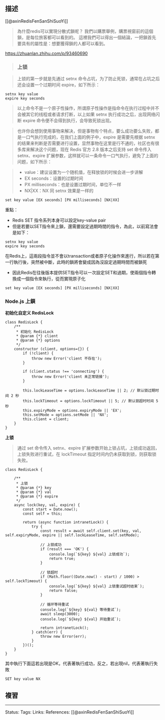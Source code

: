 ## 描述
[[@axinRedisFenSanShiSuoYi]]
> 為什麼redis可以實現分散式鎖呢？
> 我們以購票舉例，購票視窗前的這個鎖，是每位旅客都可以看到的。
> 這裡我們可以得出一個結論，一把鎖首先要具有的屬性是：想要獲得鎖的人都可以看到。


https://zhuanlan.zhihu.com/p/93460690

> ### **上锁**

> 上锁的第一步就是先通过 setnx 命令占坑，为了防止死锁，通常在占坑之后还会设置一个过期时间 expire，如下所示：

```text
setnx key value
expire key seconds
```

> 以上命令不是一个原子性操作，所谓原子性操作是指命令在执行过程中并不会被其它的线程或者请求打断，以上如果 setnx 执行成功之后，出现网络闪断 expire 命令便不会得到执行，会导致死锁出现。

> 也许你会想到使用事物来解决，但是事物有个特点，要么成功要么失败，都是一口气执行完成的，在我们上面的例子中，expire 是需要先根据 setnx 的结果来判断是否需要进行设置，显然事物在这里是行不通的，社区也有很多库来解决这个问题，现在 Redis 官方 2.8 版本之后支持 set 命令传入 setnx、expire 扩展参数，这样就可以一条命令一口气执行，避免了上面的问题，如下所示：

> -   value：建议设置为一个随机值，在释放锁的时候会进一步讲解
> -   EX seconds：设置的过期时间
> -   PX milliseconds：也是设置过期时间，单位不一样
> -   NX|XX：NX 同 setnx 效果是一样的

```text
set key value [EX seconds] [PX milliseconds] [NX|XX]
```

重點：
- Redis SET 指令系列本身可以設定key-value pair
- 但是若要以SET指令來上鎖，還需要設定過期時間的指令，為此，以前寫法會是如下：
```
setnx key value
expire key seconds
```
 在Redis上，這兩段指令並不會以transaction或者原子化操作來進行，所以若在第一行執行後，突然被中斷，此時的鎖將會變成因為沒設定過期時間而被鎖死
- 因此Redis在往後版本提供SET指令可以一次設定SET和過期，使兩個指令轉換成一個指令來執行，從而實現原子化
```
set key value [EX seconds] [PX milliseconds] [NX|XX]
```




### Node.js 上鎖

**初始化自定义 RedisLock**
```text
class RedisLock {
    /**
     * 初始化 RedisLock
     * @param {*} client 
     * @param {*} options 
     */
    constructor (client, options={}) {
        if (!client) {
            throw new Error('client 不存在');
        }

        if (client.status !== 'connecting') {
            throw new Error('client 未正常链接');
        }

        this.lockLeaseTime = options.lockLeaseTime || 2; // 默认锁过期时间 2 秒
        this.lockTimeout = options.lockTimeout || 5; // 默认锁超时时间 5 秒
        this.expiryMode = options.expiryMode || 'EX';
        this.setMode = options.setMode || 'NX';
        this.client = client;
    }
}
```

**上锁**
> 通过 set 命令传入 setnx、expire 扩展参数开始上锁占坑，上锁成功返回，上锁失败进行重试，在 lockTimeout 指定时间内仍未获取到锁，则获取锁失败。
```text
class RedisLock {
    
    /**
     * 上锁
     * @param {*} key 
     * @param {*} val 
     * @param {*} expire 
     */
    async lock(key, val, expire) {
        const start = Date.now();
        const self = this;

        return (async function intranetLock() {
            try {
                const result = await self.client.set(key, val, self.expiryMode, expire || self.lockLeaseTime, self.setMode);
        
                // 上锁成功
                if (result === 'OK') {
                    console.log(`${key} ${val} 上锁成功`);
                    return true;
                }

                // 锁超时
                if (Math.floor((Date.now() - start) / 1000) > self.lockTimeout) {
                    console.log(`${key} ${val} 上锁重试超时结束`);
                    return false;
                }

                // 循环等待重试
                console.log(`${key} ${val} 等待重试`);
                await sleep(3000);
                console.log(`${key} ${val} 开始重试`);

                return intranetLock();
            } catch(err) {
                throw new Error(err);
            }
        })();
    }
}
```

其中執行下面這若出現是OK，代表著執行成功，反之，若出現nil，代表著執行失敗
```
SET key value NX
```
## 複習


---
Status: 
Tags:
Links:
References:
[[@axinRedisFenSanShiSuoYi]]